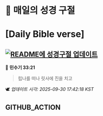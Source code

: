 # 🙏 매일의 성경 구절
# [Daily Bible verse]
## [![README에 성경구절 업데이트](https://github.com/DONGSUKA/first_test/actions/workflows/update-readme-bible.yml/badge.svg)](https://github.com/DONGSUKA/first_test/actions/workflows/update-readme-bible.yml)
<!-- START_BIBLE_VERSE -->
📖 **민수기 33:21**
> 립나를 떠나 릿사에 진을 치고

🕊️ _업데이트 시각: 2025-09-30 17:42:18 KST_
  <!-- END_BIBLE_VERSE -->
## GITHUB_ACTION
